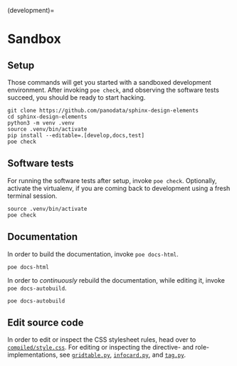 (development)=

# Sandbox


## Setup
Those commands will get you started with a sandboxed development environment.
After invoking `poe check`, and observing the software tests succeed, you
should be ready to start hacking.

```shell
git clone https://github.com/panodata/sphinx-design-elements
cd sphinx-design-elements
python3 -m venv .venv
source .venv/bin/activate
pip install --editable=.[develop,docs,test]
poe check
```


## Software tests

For running the software tests after setup, invoke `poe check`.
Optionally, activate the virtualenv, if you are coming back to
development using a fresh terminal session.

```shell
source .venv/bin/activate
poe check
```


## Documentation

In order to build the documentation, invoke `poe docs-html`.
```shell
poe docs-html
```

In order to _continuously_ rebuild the documentation, while editing it,
invoke `poe docs-autobuild`.
```shell
poe docs-autobuild
```


## Edit source code

In order to edit or inspect the CSS stylesheet rules, head over to
[`compiled/style.css`]. For editing or inspecting the directive- and
role-implementations, see [`gridtable.py`], [`infocard.py`], and [`tag.py`].

[`compiled/style.css`]: https://github.com/panodata/sphinx-design-elements/blob/main/sphinx_design_elements/compiled/style.css
[`gridtable.py`]: https://github.com/panodata/sphinx-design-elements/blob/main/sphinx_design_elements/gridtable.py
[`infocard.py`]: https://github.com/panodata/sphinx-design-elements/blob/main/sphinx_design_elements/infocard.py
[`tag.py`]: https://github.com/panodata/sphinx-design-elements/blob/main/sphinx_design_elements/tag.py
